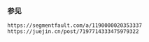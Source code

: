### 参见

```
https://segmentfault.com/a/1190000020353337
https://juejin.cn/post/7197714333475979322
```

